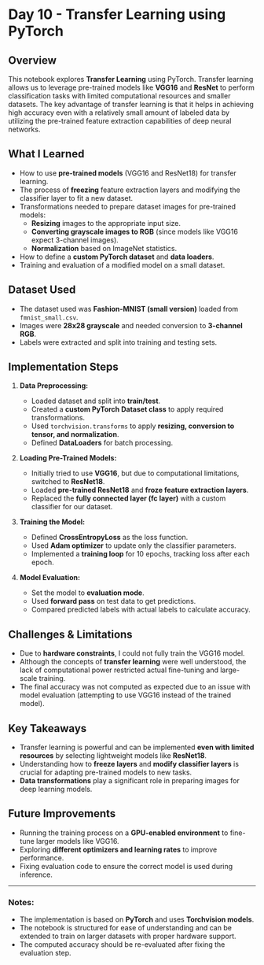 # Day 10 - Transfer Learning using PyTorch

## Overview
This notebook explores **Transfer Learning** using PyTorch. Transfer learning allows us to leverage pre-trained models like **VGG16** and **ResNet** to perform classification tasks with limited computational resources and smaller datasets. The key advantage of transfer learning is that it helps in achieving high accuracy even with a relatively small amount of labeled data by utilizing the pre-trained feature extraction capabilities of deep neural networks.

## What I Learned
- How to use **pre-trained models** (VGG16 and ResNet18) for transfer learning.
- The process of **freezing** feature extraction layers and modifying the classifier layer to fit a new dataset.
- Transformations needed to prepare dataset images for pre-trained models:
  - **Resizing** images to the appropriate input size.
  - **Converting grayscale images to RGB** (since models like VGG16 expect 3-channel images).
  - **Normalization** based on ImageNet statistics.
- How to define a **custom PyTorch dataset** and **data loaders**.
- Training and evaluation of a modified model on a small dataset.

## Dataset Used
- The dataset used was **Fashion-MNIST (small version)** loaded from `fmnist_small.csv`.
- Images were **28x28 grayscale** and needed conversion to **3-channel RGB**.
- Labels were extracted and split into training and testing sets.

## Implementation Steps
1. **Data Preprocessing:**
   - Loaded dataset and split into **train/test**.
   - Created a **custom PyTorch Dataset class** to apply required transformations.
   - Used `torchvision.transforms` to apply **resizing, conversion to tensor, and normalization**.
   - Defined **DataLoaders** for batch processing.

2. **Loading Pre-Trained Models:**
   - Initially tried to use **VGG16**, but due to computational limitations, switched to **ResNet18**.
   - Loaded **pre-trained ResNet18** and **froze feature extraction layers**.
   - Replaced the **fully connected layer (fc layer)** with a custom classifier for our dataset.

3. **Training the Model:**
   - Defined **CrossEntropyLoss** as the loss function.
   - Used **Adam optimizer** to update only the classifier parameters.
   - Implemented a **training loop** for 10 epochs, tracking loss after each epoch.

4. **Model Evaluation:**
   - Set the model to **evaluation mode**.
   - Used **forward pass** on test data to get predictions.
   - Compared predicted labels with actual labels to calculate accuracy.

## Challenges & Limitations
- Due to **hardware constraints**, I could not fully train the VGG16 model.
- Although the concepts of **transfer learning** were well understood, the lack of computational power restricted actual fine-tuning and large-scale training.
- The final accuracy was not computed as expected due to an issue with model evaluation (attempting to use VGG16 instead of the trained model).

## Key Takeaways
- Transfer learning is powerful and can be implemented **even with limited resources** by selecting lightweight models like **ResNet18**.
- Understanding how to **freeze layers** and **modify classifier layers** is crucial for adapting pre-trained models to new tasks.
- **Data transformations** play a significant role in preparing images for deep learning models.

## Future Improvements
- Running the training process on a **GPU-enabled environment** to fine-tune larger models like VGG16.
- Exploring **different optimizers and learning rates** to improve performance.
- Fixing evaluation code to ensure the correct model is used during inference.

---

### Notes:
- The implementation is based on **PyTorch** and uses **Torchvision models**.
- The notebook is structured for ease of understanding and can be extended to train on larger datasets with proper hardware support.
- The computed accuracy should be re-evaluated after fixing the evaluation step.


